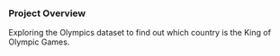### Project Overview

 Exploring the Olympics dataset to find out which country is the King of Olympic Games.


